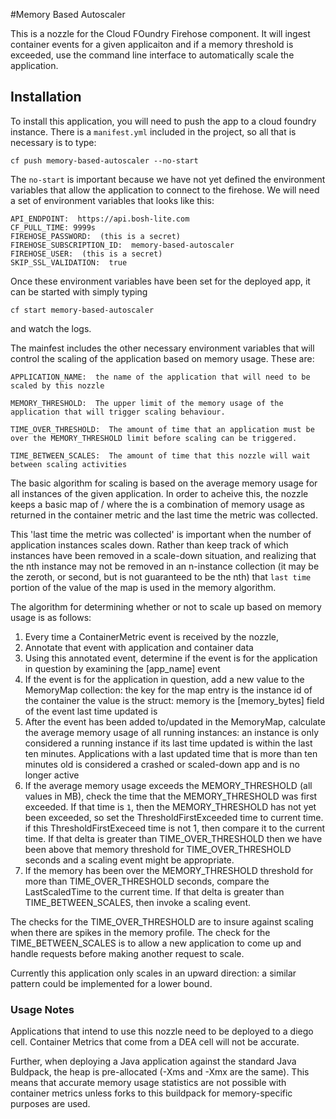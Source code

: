#Memory Based Autoscaler

This is a nozzle for the Cloud FOundry Firehose component.  It will ingest container events for a given applicaiton and if a memory threshold is exceeded, use the command line interface to automatically scale the application.

## Installation 
To install this application, you will need to push the app to a cloud foundry instance.  There is a `manifest.yml` included in the project, so all that is necessary is to type:

```
cf push memory-based-autoscaler --no-start
```

The `no-start` is important because we have not yet defined the environment variables that allow the application to connect to the firehose.  We will need a set of environment variables that looks like this:

```
API_ENDPOINT:  https://api.bosh-lite.com
CF_PULL_TIME: 9999s
FIREHOSE_PASSWORD:  (this is a secret)
FIREHOSE_SUBSCRIPTION_ID:  memory-based-autoscaler
FIREHOSE_USER:  (this is a secret)
SKIP_SSL_VALIDATION:  true
```

Once these environment variables have been set for the deployed app, it can be started with simply typing 

```
cf start memory-based-autoscaler
```

and watch the logs.

The mainfest includes the other necessary environment variables that will control the scaling of the application based on memory usage.  These are:

```
APPLICATION_NAME:  the name of the application that will need to be scaled by this nozzle

MEMORY_THRESHOLD:  The upper limit of the memory usage of the application that will trigger scaling behaviour.

TIME_OVER_THRESHOLD:  The amount of time that an application must be over the MEMORY_THRESHOLD limit before scaling can be triggered.

TIME_BETWEEN_SCALES:  The amount of time that this nozzle will wait between scaling activities

```

The basic algorithm for scaling is based on the average memory usage for all instances of the given application.  In order to acheive this, the nozzle keeps a basic map of <instance id>/<memory struct> where the <memory struct> is a combination of memory usage as returned in the container metric and the last time the metric was collected.

This 'last time the metric was collected' is important when the number of application instances scales down.  Rather than keep track of which instances have been removed in a scale-down situation, and realizing that the nth instance may not be removed in an n-instance collection (it may be the zeroth, or second, but is not guaranteed to be the nth) that `last time` portion of the value of the map is used in the memory algorithm.

The algorithm for determining whether or not to scale up based on memory usage is as follows:

1.  Every time a ContainerMetric event is received by the nozzle,
2.  Annotate that event with application and container data
3.  Using this annotated event, determine if the event is for the application in question by examining the [app_name] event
4.  If the event is for the application in question, add a new value to the MemoryMap collection:
	the key for the map entry is the instance id of the container
	the value is the struct:
		memory is the [memory_bytes] field of the event
		last time updated is <now>
5.  After the event has been added to/updated in the MemoryMap, calculate the average memory usage of all running instances:
	an instance is only considered a running instance if its last time updated is within the last ten minutes.  Applications with a last updated time that is more than ten minutes old is considered a crashed or scaled-down app and is no longer active
6.  If the average memory usage exceeds the MEMORY_THRESHOLD (all values in MB),
	check the time that the MEMORY_THRESHOLD was first exceeded.  If that time is `1`, then the MEMORY_THRESHOLD has not yet been exceeded, so set the ThresholdFirstExceeded time to current time.
	if this ThresholdFirstExeceed time is not 1, then compare it to the current time.  If that delta is greater than TIME_OVER_THRESHOLD then we have been above that memory threshold for TIME_OVER_THRESHOLD seconds and a scaling event might be appropriate.
7.  If the memory has been over the MEMORY_THRESHOLD threshold for more than TIME_OVER_THRESHOLD seconds, compare the LastScaledTime to the current time.  If that delta is greater than TIME_BETWEEN_SCALES, then invoke a scaling event.

The checks for the TIME_OVER_THRESHOLD are to insure against scaling when there are spikes in the memory profile.  The check for the TIME_BETWEEN_SCALES is to allow a new application to come up and handle requests before making another request to scale.

Currently this application only scales in an upward direction: a similar pattern could be implemented for a lower bound.

### Usage Notes

Applications that intend to use this nozzle need to be deployed to a diego cell.  Container Metrics that come from a DEA cell will not be accurate.

Further, when deploying a Java application against the standard Java Buldpack, the heap is pre-allocated (-Xms and -Xmx are the same).  This means that accurate memory usage statistics are not possible with container metrics unless forks to this buildpack for memory-specific purposes are used. 
